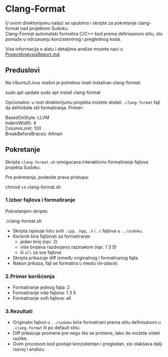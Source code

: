 # Clang-Format

U ovom direktorijumu nalazi se uputstvo i skripte za pokretanje clang-format nad projektom Sudoku.  
Clang-Format automatski formatira C/C++ kod prema definisanom stilu, sto pomaže u odrzavanju konzistentnog i preglednog koda.

Vise informacija o alatu i detaljima analize mozete naci u [ProjectAnalysisReport.md](../ProjectAnalisysReport.md).

## Preduslovi

Na Ubuntu/Linux mašini je potrebno imati instaliran clang-format:

sudo apt update
sudo apt install clang-format

Opcionalno: u root direktorijumu projekta možete dodati `.clang-format` fajl da definišete stil formatiranja. Primer:

BasedOnStyle: LLVM  
IndentWidth: 4  
ColumnLimit: 100  
BreakBeforeBraces: Allman

## Pokretanje

Skripta `clang-format.sh` omogucava interaktivno formatiranje fajlova projekta Sudoku.

Pre pokretanja, podesite prava pristupa:

chmod +x clang-format.sh

### 1.Izbor fajlova i formatiranje

Pokretanjem skripte:

./clang-format.sh

- Skripta ispisuje listu svih `.cpp`, `.hpp`, `.h` i `.c` fajlova u `../sudoku`.
- Korisnik bira fajl(ove) za formatiranje:
  - jedan broj (npr. 2)
  - više brojeva razdvojeno razmakom (npr. 1 3 5)
  - ili `all` za sve fajlove
- Skripta prikazuje diff između originalnog i formatiranog fajla.
- Nakon prikaza, fajl se formatira u mestu (in-place).

### 2.Primer korišćenja

- Formatiranje jednog fajla: 2  
- Formatiranje više fajlova: 1 3 5  
- Formatiranje svih fajlova: all

### 3.Rezultati

- Originalni fajlovi u `../sudoku` biće formatirani prema stilu definisanom u `.clang-format` ili po default stilu.
- Diff prikazuje promene pre nego što se primene, tako da možete videti razlike.
- Ovim procesom kod postaje konzistentan i pregledan, sto olakšava dalji razvoj i analizu.
